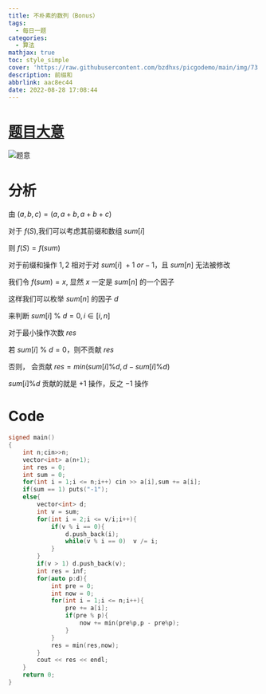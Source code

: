 ```yaml
---
title: 不朴素的数列（Bonus）
tags:
  - 每日一题
categories:
  - 算法
mathjax: true
toc: style_simple
cover: 'https://raw.githubusercontent.com/bzdhxs/picgodemo/main/img/73.JPG'
description: 前缀和
abbrlink: aac8ec44
date: 2022-08-28 17:08:44
---
```




# [题目大意](http://oj.daimayuan.top/course/10/problem/883)

![题意](https://cdn.jsdelivr.net/gh/bzdhxs/picgodemo/img/image-20220824011812015.png)

# 分析

由 $(a,b,c) = (a,a+b,a+b+c)$

对于 $f(S)$,我们可以考虑其前缀和数组 $sum[i]$

则  $f(S) = f(sum)$

对于前缀和操作 $1,2$ 相对于对 $sum[i] \  +1  \ or -1$，且 $sum[n]$ 无法被修改

我们令 $f(sum) = x$, 显然 $x$ 一定是 $sum[n]$ 的一个因子

这样我们可以枚举 $sum[n]$ 的因子 $d$

来判断 $sum[i] \  \%  \ d = 0,i∈[i,n]$ 

对于最小操作次数 $res$

若 $sum[i] \  \%  \ d = 0$，则不贡献 $res$

否则， 会贡献 $res = min( sum[i]\%d,d - sum[i]\%d)$

$sum[i]\%d$ 贡献的就是 $+1$ 操作，反之 $-1$ 操作

# Code

```cpp
signed main()
{
    int n;cin>>n;
    vector<int> a(n+1);
    int res = 0;
    int sum = 0;
    for(int i = 1;i <= n;i++) cin >> a[i],sum += a[i];
    if(sum == 1) puts("-1");
    else{
        vector<int> d;
        int v = sum;
        for(int i = 2;i <= v/i;i++){
            if(v % i == 0){
                d.push_back(i);
                while(v % i == 0)  v /= i;
            }
        }
        if(v > 1) d.push_back(v);
        int res = inf;
        for(auto p:d){
            int pre = 0;
            int now = 0;
            for(int i = 1;i <= n;i++){
                pre += a[i];
                if(pre % p){
                    now += min(pre%p,p - pre%p);
                }
            }
            res = min(res,now);
        }
        cout << res << endl;
    }
    return 0;
}
```


